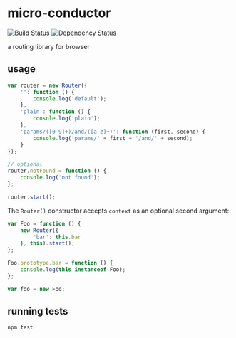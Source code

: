 # micro-conductor

[![Build Status](https://api.travis-ci.org/markhovskiy/micro-conductor.svg)](https://travis-ci.org/markhovskiy/micro-conductor)
[![Dependency Status](https://david-dm.org/markhovskiy/micro-conductor.svg?style=flat)](https://david-dm.org/markhovskiy/micro-conductor)

a routing library for browser


## usage

```js
var router = new Router({
    '': function () {
        console.log('default');
    },
    'plain': function () {
        console.log('plain');
    },
    'params/([0-9]+)/and/([a-z]+)': function (first, second) {
        console.log('params/' + first + '/and/' + second);
    }
});

// optional
router.notFound = function () {
    console.log('not found');
};

router.start();
```

The `Router()` constructor accepts `context` as an optional second argument:

```js
var Foo = function () {
    new Router({
        'bar': this.bar
    }, this).start();
};

Foo.prototype.bar = function () {
    console.log(this instanceof Foo);
};

var foo = new Foo;
```


## running tests

```bash
npm test
```
